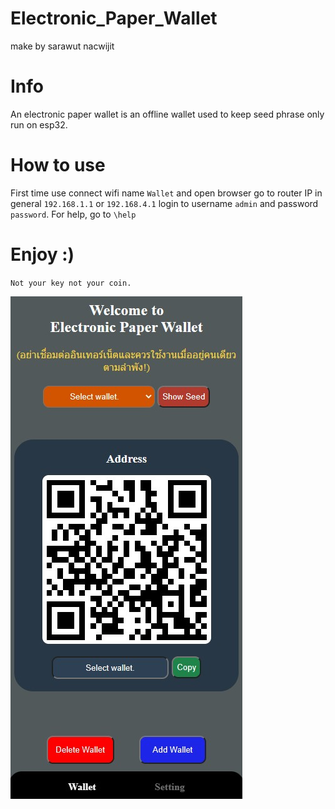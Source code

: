 # Electronic_Paper_Wallet
make by sarawut nacwijit

# Info
An electronic paper wallet is an offline wallet used to keep seed phrase only run on esp32.

# How to use 
First time use connect wifi name `Wallet` and open browser go to router IP  in general `192.168.1.1` or `192.168.4.1` login to username `admin` and password `password`.
For help, go to `\help`

# Enjoy :)
`Not your key not your coin.`

![](https://github.com/aofserver/Electronic_Paper_Wallet/blob/main/src/wallet.jpg)
